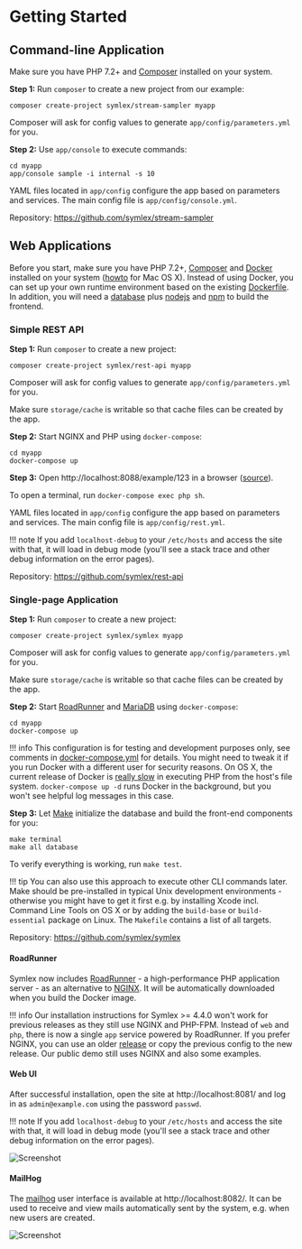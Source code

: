 # Getting Started

## Command-line Application ##

Make sure you have PHP 7.2+ and [Composer](https://getcomposer.org/) installed on your system.

**Step 1:** Run `composer` to create a new project from our example:

    composer create-project symlex/stream-sampler myapp

Composer will ask for config values to generate `app/config/parameters.yml` for you.

**Step 2:** Use `app/console` to execute commands: 

    cd myapp
    app/console sample -i internal -s 10

YAML files located in `app/config` configure the app based on parameters and services.
The main config file is `app/config/console.yml`.

Repository: https://github.com/symlex/stream-sampler

## Web Applications ##

Before you start, make sure you have PHP 7.2+, [Composer](https://getcomposer.org/) and [Docker](https://www.docker.com/) installed on your system 
([howto](https://docs.symlex.org/en/latest/osx/) for Mac OS X). 
Instead of using Docker, you can set up your own runtime environment based on the existing 
[Dockerfile](https://github.com/symlex/symlex/tree/master/Dockerfile).
In addition, you will need a [database](https://downloads.mariadb.org/) plus
[nodejs](https://nodejs.org/en/) and [npm](https://www.npmjs.com/) to build the frontend.

### Simple REST API ###

**Step 1:** Run `composer` to create a new project:

```
composer create-project symlex/rest-api myapp
```

Composer will ask for config values to generate `app/config/parameters.yml` for you.

Make sure `storage/cache` is writable so that cache files can be created by the app.

**Step 2:** Start NGINX and PHP using `docker-compose`:

```
cd myapp
docker-compose up
```

**Step 3:** Open http://localhost:8088/example/123 in a browser ([source](https://github.com/symlex/rest-api/blob/master/src/Controller/ExampleController.php)).

To open a terminal, run `docker-compose exec php sh`.

YAML files located in `app/config` configure the app based on parameters and services.
The main config file is `app/config/rest.yml`.

!!! note
    If you add `localhost-debug` to your `/etc/hosts` and access the site with that, it will load in debug
    mode (you'll see a stack trace and other debug information on the error pages).

Repository: https://github.com/symlex/rest-api

### Single-page Application ###

**Step 1:** Run `composer` to create a new project:

```
composer create-project symlex/symlex myapp
```

Composer will ask for config values to generate `app/config/parameters.yml` for you.

Make sure `storage/cache` is writable so that cache files can be created by the app.

**Step 2:** Start [RoadRunner](https://roadrunner.dev/) and [MariaDB](https://mariadb.org/) using `docker-compose`:

```
cd myapp
docker-compose up
```

!!! info
    This configuration is for testing and development purposes only, see comments in
    [docker-compose.yml](https://github.com/symlex/symlex/blob/master/docker-compose.yml) for details.
    You might need to tweak it if you run Docker with a different user for security reasons.
    On OS X, the current release of Docker is [really slow](https://twitter.com/lastzero/status/829191426391027712) 
    in executing PHP from the host's file system.
    `docker-compose up -d` runs Docker in the background, but you won't see helpful log messages in this case.

**Step 3:** Let [Make](https://www.gnu.org/software/make/) initialize the database and build the front-end components for you:

```
make terminal
make all database
```

To verify everything is working, run `make test`.

!!! tip
    You can also use this approach to execute other CLI commands later. Make should be pre-installed in 
    typical Unix development environments - otherwise you might have to get it first e.g. by installing Xcode 
    incl. Command Line Tools on OS X or by adding the `build-base` or `build-essential` package on Linux.
    The `Makefile` contains a list of all targets.

Repository: https://github.com/symlex/symlex

#### RoadRunner ####

Symlex now includes [RoadRunner](https://roadrunner.dev/) - a high-performance PHP application server - as an 
alternative to [NGINX](https://en.wikipedia.org/wiki/Nginx). 
It will be automatically downloaded when you build the Docker image.

!!! info
    Our installation instructions for Symlex >= 4.4.0 won't work for previous releases as 
    they still use NGINX and PHP-FPM. Instead of `web` and `php`, there is now a single `app` 
    service powered by RoadRunner. If you prefer NGINX, you can use an older 
    [release](https://github.com/symlex/symlex/releases) or copy the previous config to the new release.
    Our public demo still uses NGINX and also some examples.

#### Web UI ####

After successful installation, open the site at http://localhost:8081/ and log in as `admin@example.com` using the 
password `passwd`.

!!! note
    If you add `localhost-debug` to your `/etc/hosts` and access the site with that, it will load in debug
    mode (you'll see a stack trace and other debug information on the error pages).

![Screenshot](img/login.jpg)

#### MailHog ####

The [mailhog](https://github.com/ian-kent/MailHog) user interface is available at http://localhost:8082/. It can be used
to receive and view mails automatically sent by the system, e.g. when new users are created.

![Screenshot](img/mailhog.jpg)
